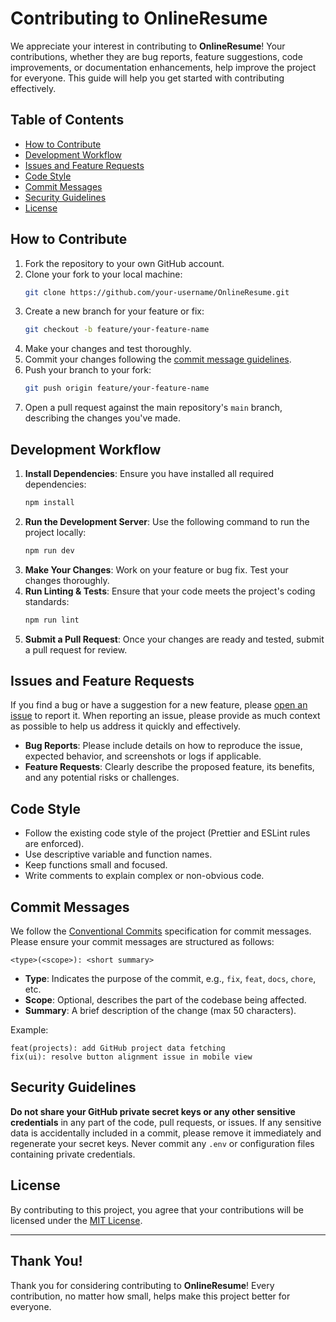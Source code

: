 # Contributing to OnlineResume

We appreciate your interest in contributing to **OnlineResume**! Your contributions, whether they are bug reports, feature suggestions, code improvements, or documentation enhancements, help improve the project for everyone. This guide will help you get started with contributing effectively.

## Table of Contents

- [How to Contribute](#how-to-contribute)
- [Development Workflow](#development-workflow)
- [Issues and Feature Requests](#issues-and-feature-requests)
- [Code Style](#code-style)
- [Commit Messages](#commit-messages)
- [Security Guidelines](#security-guidelines)
- [License](#license)

## How to Contribute

1. Fork the repository to your own GitHub account.
2. Clone your fork to your local machine:
   ```bash
   git clone https://github.com/your-username/OnlineResume.git
   ```
3. Create a new branch for your feature or fix:
   ```bash
   git checkout -b feature/your-feature-name
   ```
4. Make your changes and test thoroughly.
5. Commit your changes following the [commit message guidelines](#commit-messages).
6. Push your branch to your fork:
   ```bash
   git push origin feature/your-feature-name
   ```
7. Open a pull request against the main repository's `main` branch, describing the changes you've made.

## Development Workflow

1. **Install Dependencies**: Ensure you have installed all required dependencies:
   ```bash
   npm install
   ```
2. **Run the Development Server**: Use the following command to run the project locally:
   ```bash
   npm run dev
   ```
3. **Make Your Changes**: Work on your feature or bug fix. Test your changes thoroughly.
4. **Run Linting & Tests**: Ensure that your code meets the project's coding standards:
   ```bash
   npm run lint
   ```
5. **Submit a Pull Request**: Once your changes are ready and tested, submit a pull request for review.

## Issues and Feature Requests

If you find a bug or have a suggestion for a new feature, please [open an issue](https://github.com/akadeepesh/OnlineResume/issues) to report it. When reporting an issue, please provide as much context as possible to help us address it quickly and effectively.

- **Bug Reports**: Please include details on how to reproduce the issue, expected behavior, and screenshots or logs if applicable.
- **Feature Requests**: Clearly describe the proposed feature, its benefits, and any potential risks or challenges.

## Code Style

- Follow the existing code style of the project (Prettier and ESLint rules are enforced).
- Use descriptive variable and function names.
- Keep functions small and focused.
- Write comments to explain complex or non-obvious code.

## Commit Messages

We follow the [Conventional Commits](https://www.conventionalcommits.org/) specification for commit messages. Please ensure your commit messages are structured as follows:

```
<type>(<scope>): <short summary>
```

- **Type**: Indicates the purpose of the commit, e.g., `fix`, `feat`, `docs`, `chore`, etc.
- **Scope**: Optional, describes the part of the codebase being affected.
- **Summary**: A brief description of the change (max 50 characters).

Example:

```
feat(projects): add GitHub project data fetching
fix(ui): resolve button alignment issue in mobile view
```

## Security Guidelines

**Do not share your GitHub private secret keys or any other sensitive credentials** in any part of the code, pull requests, or issues. If any sensitive data is accidentally included in a commit, please remove it immediately and regenerate your secret keys. Never commit any `.env` or configuration files containing private credentials.

## License

By contributing to this project, you agree that your contributions will be licensed under the [MIT License](LICENSE).

---

## Thank You!

Thank you for considering contributing to **OnlineResume**! Every contribution, no matter how small, helps make this project better for everyone.
